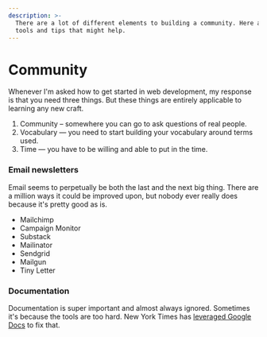 ```yaml
---
description: >-
  There are a lot of different elements to building a community. Here are some
  tools and tips that might help.
---
```


# Community

Whenever I'm asked how to get started in web development, my response is that you need three things. But these things are entirely applicable to learning any new craft.

1. Community – somewhere you can go to ask questions of real people.
2. Vocabulary — you need to start building your vocabulary around terms used.
3. Time — you have to be willing and able to put in the time.

### Email newsletters

Email seems to perpetually be both the last and the next big thing. There are a million ways it could be improved upon, but nobody ever really does because it's pretty good as is.

* Mailchimp
* Campaign Monitor
* Substack
* Mailinator
* Sendgrid
* Mailgun
* Tiny Letter



### Documentation

Documentation is super important and almost always ignored. Sometimes it's because the tools are too hard. New York Times has [leveraged Google Docs](https://github.com/nytimes/library) to fix that.

